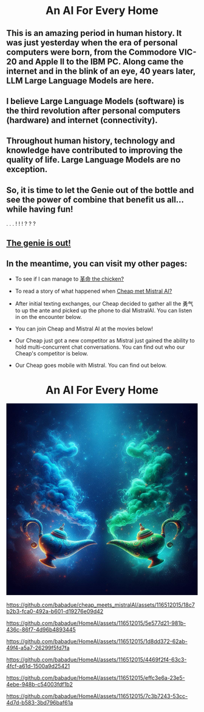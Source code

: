 # <div align="center">An AI For Every Home</div>



## This is an amazing period in human history.  It was just yesterday when the era of personal computers were born, from the Commodore VIC-20 and Apple II to the IBM PC.  Along came the internet and in the blink of an eye, 40 years later, LLM Large Language Models are here.  

## I believe Large Language Models (software) is the third revolution after personal computers (hardware) and internet (connectivity).

## Throughout human history, technology and knowledge have contributed to improving the quality of life.  Large Language Models are no exception. 


## So, it is time to let the Genie out of the bottle and see the power of combine that benefit us all... while having fun!

. . . ! ! ! ? ? ? 

## [The genie is out!](https://www.kickstarter.com/projects/babadue/a-private-customizable-ai-for-every-home)

## In the meantime, you can visit my other pages:

* To see if I can manage to [革命 the chicken?](https://github.com/babadue/AI-Translator-Grammar/blob/main/The_Chicken.md)

* To read a story of what happened when [Cheap met Mistral AI?](https://github.com/babadue/cheap_meets_mistralAI)

* After initial texting exchanges, our Cheap decided to gather all the 勇气 to up the ante and picked up the phone to dial MistralAI. You can listen in on the encounter below.

* You can join Cheap and Mistral AI at the movies below!

* Our Cheap just got a new competitor as Mistral just gained the ability to hold multi-concurrent chat conversations.  You can find out who our Cheap's competitor is below.

* Our Cheap goes mobile with Mistral.  You can find out below.


# <div align="center">An AI For Every Home</div>

![alt text](two_genie_bottles-1.jpg)

https://github.com/babadue/cheap_meets_mistralAI/assets/116512015/18c7b2b3-fca0-492a-b601-d19276e09d42


https://github.com/babadue/HomeAI/assets/116512015/5e577d21-981b-436c-86f7-4d96b4893445


https://github.com/babadue/HomeAI/assets/116512015/1d8dd372-62ab-49f4-a5a7-26299f5fd7fa


https://github.com/babadue/HomeAI/assets/116512015/4469f2f4-63c3-4fcf-a61d-1500a9d25421


https://github.com/babadue/HomeAI/assets/116512015/effc3e6a-23e5-4ebe-948b-c54003fdf1b2


https://github.com/babadue/HomeAI/assets/116512015/7c3b7243-53cc-4d7d-b583-3bd796baf61a



